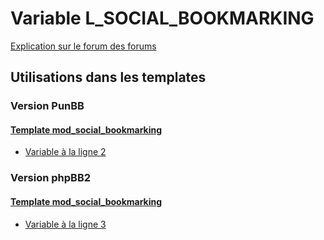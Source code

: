 # Variable L_SOCIAL_BOOKMARKING
[Explication sur le forum des forums](http://forum.forumactif.com/t294113-listing-des-variables#L_SOCIAL_BOOKMARKING)
## Utilisations dans les templates
### Version PunBB
#### [Template mod_social_bookmarking](punbb/mod_social_bookmarking.md)
* [Variable à la ligne 2](../punbb/mod_social_bookmarking.tpl#L2)
### Version phpBB2
#### [Template mod_social_bookmarking](subsilver/mod_social_bookmarking.md)
* [Variable à la ligne 3](../subsilver/mod_social_bookmarking.tpl#L3)
